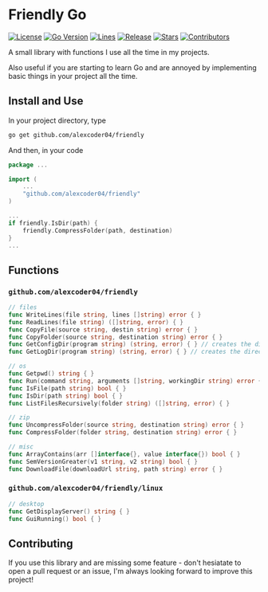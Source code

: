 
# Friendly Go

[![License](https://img.shields.io/github/license/alexcoder04/friendly)](https://github.com/alexcoder04/friendly/blob/main/LICENSE)
[![Go Version](https://img.shields.io/github/go-mod/go-version/alexcoder04/friendly)](https://github.com/alexcoder04/friendly/blob/main/go.mod)
[![Lines](https://img.shields.io/tokei/lines/github/alexcoder04/friendly?label=lines)](https://github.com/alexcoder04/friendly/pulse)
[![Release](https://img.shields.io/github/v/release/alexcoder04/friendly?display_name=tag&sort=semver)](https://github.com/alexcoder04/friendly/releases/latest)
[![Stars](https://img.shields.io/github/stars/alexcoder04/friendly)](https://github.com/alexcoder04/friendly/stargazers)
[![Contributors](https://img.shields.io/github/contributors-anon/alexcoder04/friendly)](https://github.com/alexcoder04/friendly/graphs/contributors)

A small library with functions I use all the time in my projects.

Also useful if you are starting to learn Go and are annoyed by implementing
basic things in your project all the time.

## Install and Use

In your project directory, type

```sh
go get github.com/alexcoder04/friendly
```

And then, in your code

```go
package ...

import (
    ...
    "github.com/alexcoder04/friendly"
)

...
if friendly.IsDir(path) {
    friendly.CompressFolder(path, destination)
}
...
```

## Functions

### `github.com/alexcoder04/friendly`

```go
// files
func WriteLines(file string, lines []string) error { }
func ReadLines(file string) ([]string, error) { }
func CopyFile(source string, destin string) error { }
func CopyFolder(source string, destination string) error { }
func GetConfigDir(program string) (string, error) { } // creates the directory if it doesn't exist
func GetLogDir(program string) (string, error) { } // creates the directory if it doesn't exist

// os
func Getpwd() string { }
func Run(command string, arguments []string, workingDir string) error { }
func IsFile(path string) bool { }
func IsDir(path string) bool { }
func ListFilesRecursively(folder string) ([]string, error) { }

// zip
func UncompressFolder(source string, destination string) error { }
func CompressFolder(folder string, destination string) error { }

// misc
func ArrayContains(arr []interface{}, value interface{}) bool { }
func SemVersionGreater(v1 string, v2 string) bool { }
func DownloadFile(downloadUrl string, path string) error { }
```

### `github.com/alexcoder04/friendly/linux`

```go
// desktop
func GetDisplayServer() string { }
func GuiRunning() bool { }
```

## Contributing

If you use this library and are missing some feature - don't hesiatate to open a
pull request or an issue, I'm always looking forward to improve this project!


